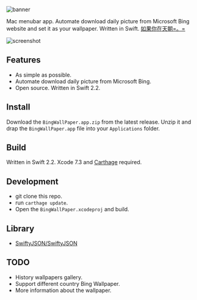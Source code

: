 ![banner](https://github.com/zekunyan/TTGBingWallPaper/raw/master/Resources/banner.png)

Mac menubar app. Automate download daily picture from Microsoft Bing website and set it as your wallpaper. Written in Swift. [如果你在天朝=。=](http://tutuge.me/2016/08/28/TTGBingWallPaper/)

![screenshot](https://github.com/zekunyan/TTGBingWallPaper/raw/master/Resources/screenshot_2.png)

## Features

* As simple as possible.
* Automate download daily picture from Microsoft Bing.
* Open source. Written in Swift 2.2.

## Install

Download the `BingWallPaper.app.zip` from the latest release.  Unzip it and drap the `BingWallPaper.app` file into your `Applications` folder.

## Build

Written in Swift 2.2. Xcode 7.3 and [Carthage](https://github.com/Carthage/Carthage) required.

## Development

* git clone this repo.
* run `carthage update`.
* Open the `BingWallPaper.xcodeproj` and build.

## Library

* [SwiftyJSON/SwiftyJSON](https://github.com/SwiftyJSON/SwiftyJSON)

## TODO

* History wallpapers gallery.
* Support different country Bing Wallpaper.
* More information about the wallpaper.
